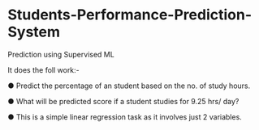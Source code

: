 # Students-Performance-Prediction-System
Prediction using Supervised ML

It does the foll work:-

● Predict the percentage of an student based on the no. of study hours.

● What will be predicted score if a student studies for 9.25 hrs/ day? 

● This is a simple linear regression task as it involves just 2 variables.
